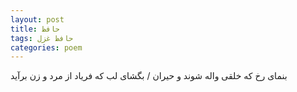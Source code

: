```yaml
---
layout: post
title: حافظ
tags: حافظ غزل
categories: poem
---
```


بنمای رخ که خلقی واله شوند و حیران / بگشای لب که فریاد از مرد و زن برآید